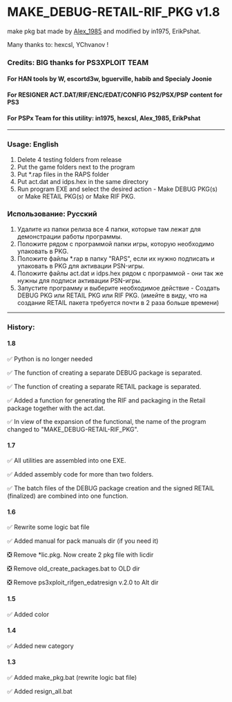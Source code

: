 # MAKE_DEBUG-RETAIL-RIF_PKG v1.8
make pkg bat made by [Alex_1985](http://www.pspx.ru/forum/member.php?u=458658) and modified by in1975, ErikPshat.

Many thanks to: hexcsl, YChvanov !

###  Credits:               BIG thanks for PS3XPLOIT TEAM
#### For HAN tools by W, escortd3w, bguerville, habib and Specialy Joonie
#### For RESIGNER ACT.DAT/RIF/ENC/EDAT/CONFIG PS2/PSX/PSP content for PS3
#### For PSPx Team for this utility: in1975, hexcsl, Alex_1985, ErikPshat
--------------------------------------------------------------------

### Usage: English
1. Delete 4 testing folders from release 
2. Put the game folders next to the program 
3. Put *.rap files in the RAPS folder
4. Put act.dat and idps.hex in the same directory
5. Run program EXE and select the desired action - Make DEBUG PKG(s) or Make RETAIL PKG(s) or Make RIF PKG.

### Использование: Русский
1. Удалите из папки релиза все 4 папки, которые там лежат для демонстрации работы программы.
2. Положите рядом с программой папки игры, которую необходимо упаковать в PKG.
3. Положите файлы *.rap в папку "RAPS", если их нужно подписать и упаковать в PKG для активации PSN-игры.
4. Положите файлы act.dat и idps.hex рядом с программой - они так же нужны для подписи активации PSN-игры.
5. Запустите программу и выберите необходимое действие - Создать DEBUG PKG или RETAIL PKG или RIF PKG.
   (имейте в виду, что на создание RETAIL пакета требуется почти в 2 раза больше времени)
--------------------------------------------------------------------
	
### History:
#### 1.8
:white_check_mark: Python is no longer needed

:white_check_mark: The function of creating a separate DEBUG package is separated.

:white_check_mark: The function of creating a separate RETAIL package is separated.

:white_check_mark: Added a function for generating the RIF and packaging in the Retail package together with the act.dat.

:white_check_mark: In view of the expansion of the functional, the name of the program changed to "MAKE_DEBUG-RETAIL-RIF_PKG".

#### 1.7
:white_check_mark: All utilities are assembled into one EXE.

:white_check_mark: Added assembly code for more than two folders.

:white_check_mark: The batch files of the DEBUG package creation and the signed RETAIL (finalized) are combined into one function.

#### 1.6
:white_check_mark: Rewrite some logic bat file

:white_check_mark: Added manual for pack manuals dir (if you need it)

:negative_squared_cross_mark: Remove *lic.pkg. Now create 2 pkg file with licdir

:negative_squared_cross_mark: Remove old_create_packages.bat to OLD dir

:negative_squared_cross_mark: Remove ps3xploit_rifgen_edatresign v.2.0 to Alt dir

#### 1.5
:white_check_mark: Added color

#### 1.4
:white_check_mark: Added new category

#### 1.3
:white_check_mark: Added make_pkg.bat (rewrite logic bat file)

:white_check_mark: Added resign_all.bat 
